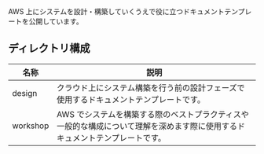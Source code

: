 AWS 上にシステムを設計・構築していくうえで役に立つドキュメントテンプレートを公開しています。  


## ディレクトリ構成

|名称|説明|
|---|---|
|design|クラウド上にシステム構築を行う前の設計フェーズで使用するドキュメントテンプレートです。|
|workshop|AWS でシステムを構築する際のベストプラクティスや一般的な構成について理解を深めます際に使用するドキュメントテンプレートです。|

